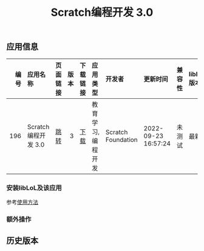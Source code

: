 ﻿---
id: 196
title: Scratch编程开发 3.0
toc: true
weight: 196
---

## 应用信息 
|   编号 | 应用名称            | 页面链接                                       |   版本 | 下载链接                                                                                 | 应用类型      | 开发者                | 更新时间                | 兼容性   | liblol版本   |
|-----:|:----------------|:-------------------------------------------|-----:|:-------------------------------------------------------------------------------------|:----------|:-------------------|:--------------------|:------|:-----------|
|  196 | Scratch编程开发 3.0 | [跳转](http://app.loongapps.cn/#/detail/196) |    3 | [下载](http://113.24.212.22:8090/upload/file/scratch-loongson_3.0.0-5_loongarch64.deb) | 教育学习,编程开发 | Scratch Foundation | 2022-09-23 16:57:24 | 未测试   | 最新         |
### 安装libLoL及该应用 
参考[使用方法](/docs/usage) 
### 额外操作 


## 历史版本 
 